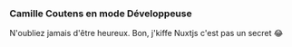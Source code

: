 ### Camille Coutens en mode Développeuse

N'oubliez jamais d'être heureux. Bon, j'kiffe Nuxtjs c'est pas un secret 😂
